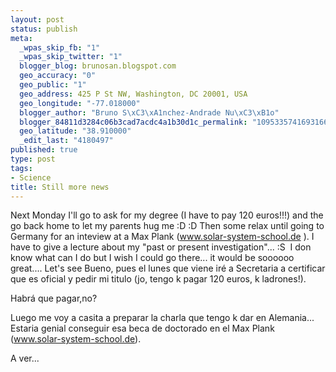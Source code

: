 ```yaml
--- 
layout: post
status: publish
meta: 
  _wpas_skip_fb: "1"
  _wpas_skip_twitter: "1"
  blogger_blog: brunosan.blogspot.com
  geo_accuracy: "0"
  geo_public: "1"
  geo_address: 425 P St NW, Washington, DC 20001, USA
  geo_longitude: "-77.018000"
  blogger_author: "Bruno S\xC3\xA1nchez-Andrade Nu\xC3\xB1o"
  blogger_84811d3284c06b3cad7acdc4a1b30d1c_permalink: "109533574169316647"
  geo_latitude: "38.910000"
  _edit_last: "4180497"
published: true
type: post
tags: 
- Science
title: Still more news
---
```

<div id="mb_0">

Next Monday I'll go to ask for my degree (I have to pay 120 euros!!!) and the go back home to let my parents hug me :D :D Then some relax until going to Germany for an inteview at a Max Plank (<a href="http://www.solar-system-school.de" target="_blank">www.solar-system-school.de</a> ). I have to give a lecture about my "past or present investigation"... :S  I don know what can I do but I wish I could go there... it would be soooooo great.... Let's see Bueno, pues el lunes que viene iré a Secretaria a certificar que es oficial y pedir mi titulo (jo, tengo k pagar 120 euros, k ladrones!).

Habrá que pagar,no?

Luego me voy a casita a preparar la charla que tengo k dar en Alemania...  Estaria genial conseguir esa beca de doctorado en el Max Plank (<a href="http://www.solar-system-school.de" target="_blank">www.solar-system-school.de</a>).

A ver...

</div>
